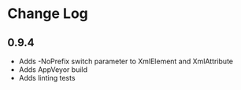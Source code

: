 # Change Log #

## 0.9.4 ##

* Adds -NoPrefix switch parameter to XmlElement and XmlAttribute
* Adds AppVeyor build
* Adds linting tests
